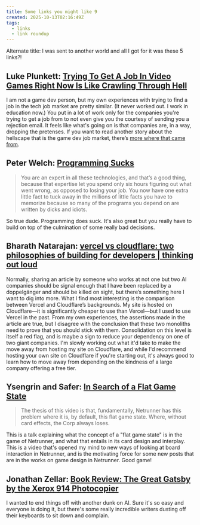 ```yaml
---
title: Some links you might like 9
created: 2025-10-13T02:16:49Z
tags:
  - links
  - link roundup
---
```

Alternate title: I was sent to another world and all I got for it was these 5 links?!

## Luke Plunkett: [Trying To Get A Job In Video Games Right Now Is Like Crawling Through Hell](https://aftermath.site/video-game-recruitment-job-applications-ai-layoffs)

I am not a game dev person, but my own experiences with trying to find a job in the tech job market are pretty similar. (It never worked out. I work in education now.) You put in a lot of work only for the companies you're trying to get a job from to not even give you the courtesy of sending you a rejection email. It feels like what's going on is that companies are, in a way, dropping the pretenses. If you want to read another story about the hellscape that is the game dev job market, there’s [more where that came from](https://aftermath.site/video-game-industry-layoffs).

## Peter Welch: [Programming Sucks](https://www.stilldrinking.org/programming-sucks)

> You are an expert in all these technologies, and that’s a good thing, because that expertise let you spend only six hours figuring out what went wrong, as opposed to losing your job. You now have one extra little fact to tuck away in the millions of little facts you have to memorize because so many of the programs you depend on are written by dicks and idiots.

So true dude. Programming does suck. It's also great but you really have to build on top of the culmination of some really bad decisions.

## Bharath Natarajan: [vercel vs cloudflare: two philosophies of building for developers | thinking out loud](https://www.bharath.sh/writing/vercel-vs-cloudflare)

Normally, sharing an article by someone who works at not one but two AI companies should be signal enough that I have been replaced by a doppelgänger and should be killed on sight, but there’s something here I want to dig into more. What I find most interesting is the comparison between Vercel and Cloudflare’s backgrounds. My site is hosted on Cloudflare—it is significantly cheaper to use than Vercel—but I used to use Vercel in the past. From my own experiences, the assertions made in the article are true, but I disagree with the conclusion that these two monoliths need to prove that you should stick with them. Consolidation on this level is itself a red flag, and is maybe a sign to reduce your dependency on one of two giant companies. I'm slowly working out what it'd take to make the move away from hosting my site on Cloudflare, and while I'd recommend hosting your own site on Cloudflare if you're starting out, it's always good to learn how to move away from depending on the kindness of a large company offering a free tier.

## Ysengrin and Safer: [In Search of a Flat Game State](https://youtube.com/watch?v=Wfu3s_bbK0M)

> The thesis of this video is that, fundamentally, Netrunner has this problem where it is, by default, this flat game state. Where, without card effects, the Corp always loses.

This is a talk explaining what the concept of a "flat game state" is in the game of Netrunner, and what that entails in its card design and interplay. This is a video that's opened my mind to new ways of looking at board interaction in Netrunner, and is the motivating force for some new posts that are in the works on game design in Netrunner. Good game!


## Jonathan Zellar: [Book Review: The Great Gatsby by the Xerox 914 Photocopier](https://www.mcsweeneys.net/articles/book-review-the-great-gatsby-by-the-xerox-914-photocopier)

I wanted to end things off with another dunk on AI. Sure it's so easy and everyone is doing it, but there's some really incredible writers dusting off their keyboards to sit down and complain.
